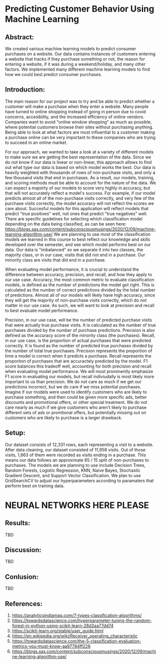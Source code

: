 # Predicting Customer Behavior Using Machine Learning

## Abstract:
We created various machine learning models to predict consumer purchases on a website. Our data contains instances of customers entering a website that tracks if they purchase something or not, the reason for entering a website, if it was during a weekend/holiday, and many other factors. We implemented many different machine learning models to find how we could best predict consumer purchases. 


## Introduction:
The main reason for our project was to try and be able to predict whether a customer will make a purchase when they enter a website. Many people have turned to online shopping instead of going in person due to covid concerns, accesibility, and the increased efficiency of online vendors. Companies want to avoid "online window shopping" as much as possible, where potential customers browse their sites without purchasing anything. Being able to look at what factors are most influential to a customer making a purchase online can be very important to these companies who are trying to succeed in an online market. 

For our approach, we wanted to take a look at a variety of different models to make sure we are getting the best representation of the data. Since we do not know if our data is linear or non-linear, this approach allows to find out what type our data is based on which model works the best. Our data is heavily weighted with thousands of rows of non-purchase visits, and only a few thousand visits that end in purchases. As a result, our models, training, and scoring methods must be able to account for the nature of the data. We can expect a majoirty of our models to score very highly in accuracy, but that will not accurately reflect a model's success. For example, if our model predicts almost all of the non-purchase visits correctly, and very few of the purchase visits correctly, the model accuracy will not reflect the scores we care about. Succesful models for this application will reflect models that predict "true positives" well, not ones that predict "true negatives" well. There are specific guidelines for selecting which classification model depending on the data being classified, as can be seen here: https://blogs.sas.com/content/subconsciousmusings/2020/12/09/machine-learning-algorithm-use/ We are planning to use most of the classification models we learned in this course to best reflect our knowledge and skills developed over the semester, and see which model performs best on our data. Our data is "imbalanced" so we separate it into two classes, the majority class, or in our case, visits that did not end in a purchase. Our minority class are visits that did end in a purchase. 

When evaluating model performance, it is crucial to understand the difference between accuracy, precision, and recall, and how they apply to our use case. Accuracy, the most common metric to evaluate classification models, is defined as the number of predictions the model got right. This is calculated as the number of correct predictions divided by the total number of predictions. Almost all of our models will likely have high accuracy, since they will get the majority of non-purchase visits correctly, which do not matter in our use case. As such, we will want to look at precision and recall to best evaluate model performance. 

Precision, in our use case, will be the number of predicted purchase visits that were actually true purchase visits. It is calculated as the number of true purchases divided by the number of purchase predictions. Precision is also defined as the accuracy score of the minority class (the purchases). Recall, in our use case, is the proportion of actual purchases that were predicted correctly. It is found as the number of predicted true purchases divided by the number of total true purchases. Precision represents the proportion of time a model is correct when it predicts a purchase. Recall represents the proporiton of purchases that are accuractely predicted by the model. F1 score balances this tradeoff well, accounting for both precision and recall when evaluating model performance. We will most prominently emphasize F1 score in evaluating our models, but recall indiviudally is most likely more important to us than precision. We do not care as much if we get our predictions incorrect, but we do care if we miss potential purchases. Imagine if our models were used to identify customers who are likely to purchase something, and then could be given more specific ads, better discounts and promotional offers, or other special treatment. We do not care nearly as much if we give customers who aren't likely to purchase different sets of ads or promtional offers, but potentially missing out on customers who are likely to purchase is a larger drawback. 

## Setup: 
Our dataset consists of 12,331 rows, each representing a visit to a website. After data cleaning, our dataset consisted of 11,958 visits. Out of those visits, 1,863 of them were recorded as visits ending in a purchase. This means our data follows an approximate 85 / 15 split of non-purchases to purchases. The models we are planning to use include Decision Trees, Random Forests, Logistic Regression, KNN, Naive Bayes, Stochastic Gradient Descent, and Support Vector Classification. We plan to use GridSearchCV to adjust our hyperparameters according to paramaters that perform best on training data. 

# NEURAL NETWORKS HERE PLEASE

## Results:
TBD

## Discussion:
TBD 

## Conlusion:
TBD

## References:
1. https://analyticsindiamag.com/7-types-classification-algorithms/
2. https://towardsdatascience.com/hyperparameter-tuning-the-random-forest-in-python-using-scikit-learn-28d2aa77dd74
3. https://scikit-learn.org/stable/user_guide.html
4. https://en.wikipedia.org/wiki/Receiver_operating_characteristic
5. https://towardsdatascience.com/the-5-classification-evaluation-metrics-you-must-know-aa97784ff226
6. https://blogs.sas.com/content/subconsciousmusings/2020/12/09/machine-learning-algorithm-use/

